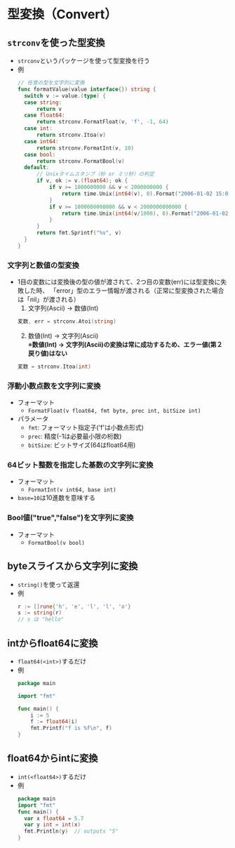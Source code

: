 # 型変換（Convert）

## `strconv`を使った型変換
- `strconv`というパッケージを使って型変換を行う
- 例  
  ```go
  // 任意の型を文字列に変換
  func formatValue(value interface{}) string {
  	switch v := value.(type) {
  	case string:
  		return v
  	case float64:
  		return strconv.FormatFloat(v, 'f', -1, 64)
  	case int:
  		return strconv.Itoa(v)
  	case int64:
  		return strconv.FormatInt(v, 10)
  	case bool:
  		return strconv.FormatBool(v)
  	default:
  		// Unixタイムスタンプ（秒 or ミリ秒）の判定
  		if v, ok := v.(float64); ok {
  			if v >= 1000000000 && v < 2000000000 {
  				return time.Unix(int64(v), 0).Format("2006-01-02 15:04:05") // Goの標準時刻フォーマット
  			}
  			if v >= 1000000000000 && v < 2000000000000 {
  				return time.Unix(int64(v/1000), 0).Format("2006-01-02 15:04:05") // Goの標準時刻フォーマット
  			}
  		}
  		return fmt.Sprintf("%v", v)
  	}
  }
  ```

### 文字列と数値の型変換
- 1目の変数には変換後の型の値が渡されて、2つ目の変数(err)には型変換に失敗した時、
 「error」型のエラー情報が渡される（正常に型変換された場合は「nil」が渡される）
  1. 文字列(Ascii) → 数値(Int)
   ~~~go
   変数, err = strconv.Atoi(string)
   ~~~
  2. 数値(Int) → 文字列(Ascii)  
     ※**数値(Int) → 文字列(Ascii)の変換は常に成功するため、エラー値(第２戻り値)はない**
   ~~~go
   変数 = strconv.Itoa(int)
   ~~~

### 浮動小数点数を文字列に変換
- フォーマット
  - `FormatFloat(v float64, fmt byte, prec int, bitSize int)`
- パラメータ
  - `fmt`: フォーマット指定子('f'は小数点形式)
  - `prec`: 精度(-1は必要最小限の桁数)
  - `bitSize`: ビットサイズ(64はfloat64用)

### 64ビット整数を指定した基数の文字列に変換
- フォーマット
  - `FormatInt(v int64, base int)`
- `base=10`は10進数を意味する

### Bool値("true","false")を文字列に変換
- フォーマット
  - `FormatBool(v bool)`

## byteスライスから文字列に変換
- `string()`を使って返還
- 例
  ~~~go
  r := []rune{'h', 'e', 'l', 'l', 'o'}
  s := string(r)
  // s は "hello"
  ~~~

## intからfloat64に変換
- `float64(<int>)`するだけ
- 例  
  ```go
  package main

  import "fmt"

  func main() {
      i := 5
      f := float64(i)
      fmt.Printf("f is %f\n", f)
  }
  ```

## float64からintに変換
- `int(<float64>)`するだけ
- 例
  ```go
  package main
  import "fmt"
  func main() {
    var x float64 = 5.7
    var y int = int(x)
    fmt.Println(y)  // outputs "5"
  }
  ```